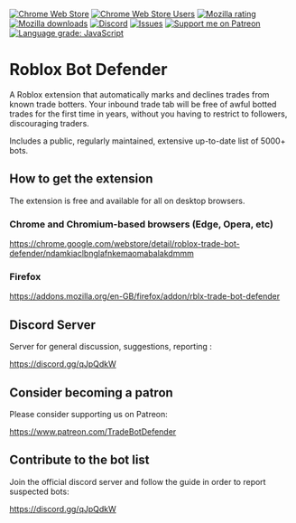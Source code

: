[![Chrome Web Store](https://img.shields.io/chrome-web-store/stars/ndamkiaclbnglafnkemaomabalakdmmm?label=Chrome%20Rating&style=flat&logo=google)](https://chrome.google.com/webstore/detail/roblox-trade-bot-defender/ndamkiaclbnglafnkemaomabalakdmmm/)
[![Chrome Web Store Users](https://img.shields.io/chrome-web-store/users/ndamkiaclbnglafnkemaomabalakdmmm?label=Chrome%20Users&style=flat&logo=google)](https://chrome.google.com/webstore/detail/roblox-trade-bot-defender/ndamkiaclbnglafnkemaomabalakdmmm/)
[![Mozilla rating](https://img.shields.io/amo/stars/rblx-trade-bot-defender?label=Firefox%20Rating&style=flat&logo=firefox)](https://addons.mozilla.org/en-US/firefox/addon/rblx-trade-bot-defender/)
[![Mozilla downloads](https://img.shields.io/amo/users/rblx-trade-bot-defender?label=Firefox%20Users&style=flat&logo=firefox)](https://addons.mozilla.org/en-US/firefox/addon/rblx-trade-bot-defender/)
[![Discord](https://img.shields.io/discord/733399004515270676?label=Discord&style=flat&logo=discord)](https://discord.gg/qJpQdkW)
[![Issues](https://img.shields.io/github/issues/codetariat/bot-defender?style=flat&label=Issues)](https://github.com/codetariat/bot-defender/issues)
[![Support me on Patreon](https://img.shields.io/endpoint.svg?url=https%3A%2F%2Fshieldsio-patreon.vercel.app%2Fapi%3Fusername%3DTradeBotDefender%26type%3Dpatrons&style=flat)](https://patreon.com/TradeBotDefender)
[![Language grade: JavaScript](https://img.shields.io/lgtm/grade/javascript/g/codetariat/bot-defender.svg?logo=lgtm&logoWidth=18)](https://lgtm.com/projects/g/codetariat/bot-defender/context:javascript)

# Roblox Bot Defender

A Roblox extension that automatically marks and declines trades from known trade botters. Your inbound trade tab will be free of awful botted trades for the first time in years, without you having to restrict to followers, discouraging traders.

Includes a public, regularly maintained, extensive up-to-date list of 5000+ bots.

## How to get the extension

The extension is free and available for all on desktop browsers.
### Chrome and Chromium-based browsers (Edge, Opera, etc)

https://chrome.google.com/webstore/detail/roblox-trade-bot-defender/ndamkiaclbnglafnkemaomabalakdmmm

### Firefox

https://addons.mozilla.org/en-GB/firefox/addon/rblx-trade-bot-defender

## Discord Server

Server for general discussion, suggestions, reporting :

https://discord.gg/qJpQdkW

## Consider becoming a patron

Please consider supporting us on Patreon:

https://www.patreon.com/TradeBotDefender

## Contribute to the bot list

Join the official discord server and follow the guide in order to report suspected bots:

https://discord.gg/qJpQdkW